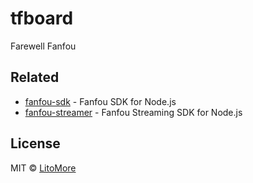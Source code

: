 # tfboard

Farewell Fanfou

## Related

- [fanfou-sdk](https://github.com/LitoMore/fanfou-sdk-node) - Fanfou SDK for Node.js
- [fanfou-streamer](https://github.com/LitoMore/fanfou-streamer) - Fanfou Streaming SDK for Node.js

## License

MIT © [LitoMore](https://github.com/LitoMore)
